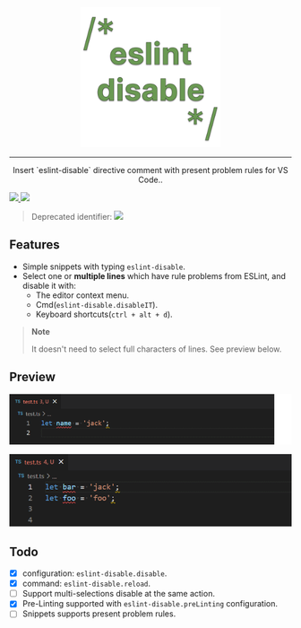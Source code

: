 <p align="center">
  <a href="https://github.com/lvjiaxuan/eslint-disable" target="_blank">
    <img src="./assets/icon.png" alt="eslint-disable" height="250" width="250" />
  </a>
</p>

<hr />

<p align="center">Insert `eslint-disable` directive comment with present problem rules for VS Code..</p>

[![](https://img.shields.io/visual-studio-marketplace/v/lvjiaxuan.vscode-eslint-disable?label=Visual%20Studio%20Marketplace)
](https://marketplace.visualstudio.com/items?itemName=lvjiaxuan.vscode-eslint-disable)
[![](https://img.shields.io/visual-studio-marketplace/azure-devops/installs/total/lvjiaxuan.vscode-eslint-disable?label=Installs)
](https://marketplace.visualstudio.com/items?itemName=lvjiaxuan.vscode-eslint-disable)

> Deprecated identifier: [![](https://img.shields.io/visual-studio-marketplace/azure-devops/installs/total/lvjiaxuan.eslint-disable?label=Installs)
](https://marketplace.visualstudio.com/items?itemName=lvjiaxuan.eslint-disable)

## Features

- Simple snippets with typing `eslint-disable`.
- Select one or **multiple lines** which have rule problems from ESLint, and disable it with:
  - The editor context menu.
  - Cmd(`eslint-disable.disableIT`).
  - Keyboard shortcuts(`ctrl + alt + d`).

> **Note**
> 
> It doesn't need to select full characters of lines. See preview below.

## Preview

![](assets/1.gif)

![](assets/2.gif)

## Todo

- [x] configuration: `eslint-disable.disable`.
- [x] command: `eslint-disable.reload`.
- [ ] Support multi-selections disable at the same action.
- [x] Pre-Linting supported with `eslint-disable.preLinting` configuration.
- [ ] Snippets supports present problem rules.
